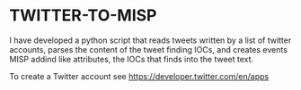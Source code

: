 # TWITTER-TO-MISP
I have developed a python script that reads tweets written by a list of twitter accounts, parses the content of the tweet  finding IOCs, and creates events MISP addind like attributes, the IOCs that finds into the tweet text.

To create a Twitter account see https://developer.twitter.com/en/apps
